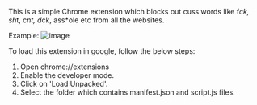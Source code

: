 This is a simple Chrome extension which blocks out cuss words like f*ck, sh*t, c*nt, d*ck, ass*ole etc from all the websites.

Example:
![image](https://user-images.githubusercontent.com/79535235/155888386-0a3e795e-3045-492d-9a59-2f0d38704c49.png)

To load this extension in google, follow the below steps:
1. Open chrome://extensions
2. Enable the developer mode.
3. Click on 'Load Unpacked'.
4. Select the folder which contains manifest.json and script.js files.
